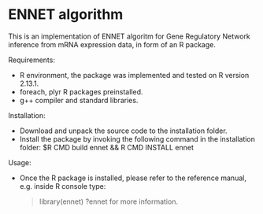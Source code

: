 ENNET algorithm
=====

This is an implementation of ENNET algoritm for Gene Regulatory Network inference from mRNA expression data, in form of an R package.

Requirements:
- R environment, the package was implemented and tested on R version 2.13.1.
- foreach, plyr R packages preinstalled.
- g++ compiler and standard libraries.


Installation:
- Download and unpack the source code to the installation folder.
- Install the package by invoking the following command in the installation folder:
    $R CMD build ennet && R CMD INSTALL ennet

Usage:
- Once the R package is installed, please refer to the reference manual, e.g. inside R console type:
    >library(ennet)
    >?ennet
  for more information.

